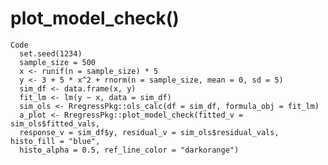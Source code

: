 # plot_model_check()

    Code
      set.seed(1234)
      sample_size = 500
      x <- runif(n = sample_size) * 5
      y <- 3 + 5 * x^2 + rnorm(n = sample_size, mean = 0, sd = 5)
      sim_df <- data.frame(x, y)
      fit_lm <- lm(y ~ x, data = sim_df)
      sim_ols <- RregressPkg::ols_calc(df = sim_df, formula_obj = fit_lm)
      a_plot <- RregressPkg::plot_model_check(fitted_v = sim_ols$fitted_vals,
      response_v = sim_df$y, residual_v = sim_ols$residual_vals, histo_fill = "blue",
      histo_alpha = 0.5, ref_line_color = "darkorange")

